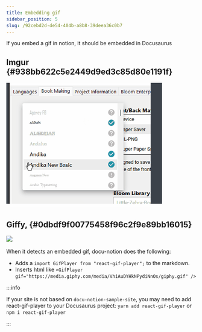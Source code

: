 ```yaml
---
title: Embedding gif
sidebar_position: 5
slug: /92cebd2d-de54-404b-a8b8-39deea36c0b7
---
```




If you embed a gif in notion, it should be embedded in Docusaurus


## Imgur {#938bb622c5e2449d9ed3c85d80e1191f}


![](./1607379524.gif)


## Giffy,  {#0dbdf9f00775458f96c2f9e89bb16015}


![](./705447076.gif)


When it detects an embedded gif, docu-notion does the following:

- Adds a `import GifPlayer from "react-gif-player";` to the markdown.
- Inserts html like `<GifPlayer gif="https://media.giphy.com/media/VhiAuDYHkNPydiNnOs/giphy.gif" />`

:::info

If your site is not based on `docu-notion-sample-site`, you may need to add react-gif-player to your Docusaurus project:
`yarn add react-gif-player` or `npm i react-gif-player`

:::




